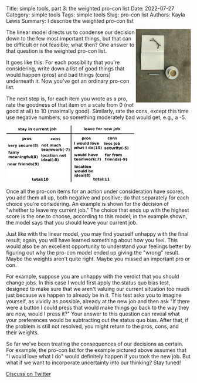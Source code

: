 Title: simple tools, part 3: the weighted pro-con list
Date: 2022-07-27
Category: simple tools
Tags: simple tools
Slug: pro-con list
Authors: Kayla Lewis
Summary: I describe the weighted pro-con list

<img align=right src="images/journal-coffee.jpg" width="150"/>

The linear model directs us to condense our decision down to the few most important things, but that can be difficult or not feasible; what then? One answer to that question is the weighted pro-con list. 

It goes like this: For each possibility that you're considering, write down a list of good things that would happen (pros) and bad things (cons) underneath it. Now you've got an ordinary pro-con list.

The next step is, for each item you wrote as a pro, rate the goodness of that item on a scale from 0 (not good at all) to 10 (maximally good). Similarly, rate the cons, except this time use negative numbers, so something moderately bad would get, e.g., a -5. 

<img src="images/weighted-pro-con.png" width="350"/>

Once all the pro-con items for an action under consideration have scores, you add them all up, both negative and positive; do that separately for each choice you're considering. An example is shown for the decision of "whether to leave my current job." The choice that ends up with the highest score is the one to choose, according to this model; in the example shown, the model says that you should leave your current job.

Just like with the linear model, you may find yourself unhappy with the final result; again, you will have learned something about how you feel. This would also be an excellent opportunity to understand your feelings better by figuring out why the pro-con model ended up giving the "wrong" result. Maybe the weights aren't quite right. Maybe you missed an important pro or con.

For example, suppose you are unhappy with the verdict that you should change jobs. In this case I would first apply the status quo bias test, designed to make sure that we aren't valuing our current situation too much just because we happen to already be in it. This test asks you to imagine yourself, as vividly as possible, already at the new job and then ask "If there were a button I could press that would make things go back to the way they are now, would I press it?" Your answer to this question can reveal what your preferences would be subtracting out the status quo bias. After that, if the problem is still not resolved, you might return to the pros, cons, and their weights.

So far we've been treating the consequences of our decisions as certain. For example, the pro-con list for the example pictured above assumes that "I would love what I do" would definitely happen if you took the new job. But what if we want to incorporate uncertainty into our thinking? Stay tuned!

[Discuss on Twitter](https://twitter.com/Estimatrix/status/1555693184977600512?s=20&t=YFPoxpEQ2Qp14U4FliD7fA)
